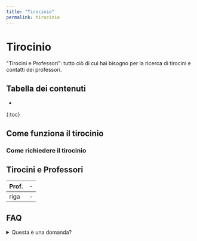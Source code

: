 ```yaml
---
title: "Tirocinio"
permalink: tirocinio
---
```


# Tirocinio 

"Tirocini e Professori": tutto ciò di cui hai bisogno per la ricerca di tirocini e contatti dei professori.

## Tabella dei contenuti
* 
{:toc}

## Come funziona il tirocinio 

### Come richiedere il tirocinio 

## Tirocini e Professori

| Prof. | - |
|-|:-:|
| riga | - |

## FAQ 

<details>
    <summary>Questa è una domanda?</summary>
    Si, lo è.
</details>

